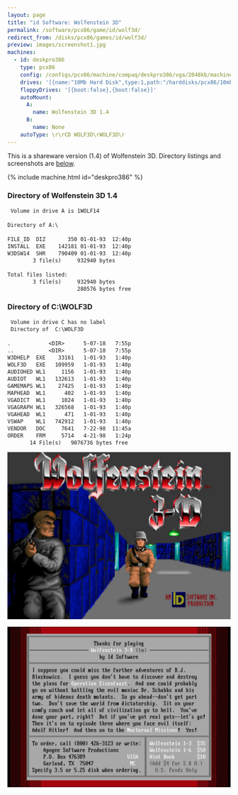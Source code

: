 ```yaml
---
layout: page
title: "id Software: Wolfenstein 3D"
permalink: /software/pcx86/game/id/wolf3d/
redirect_from: /disks/pcx86/games/id/wolf3d/
preview: images/screenshot1.jpg
machines:
  - id: deskpro386
    type: pcx86
    config: /configs/pcx86/machine/compaq/deskpro386/vga/2048kb/machine.xml
    drives: '[{name:"10Mb Hard Disk",type:1,path:"/harddisks/pcx86/10mb/COMPAQ331-WOLF3D.json"}]'
    floppyDrives: '[{boot:false},{boot:false}]'
    autoMount:
      A:
        name: Wolfenstein 3D 1.4
      B:
        name: None
    autoType: \r\rCD WOLF3D\rWOLF3D\r
---
```


This is a shareware version (1.4) of Wolfenstein 3D.  Directory listings and screenshots are
[below](#directory-of-wolfenstein-3d-14).

{% include machine.html id="deskpro386" %}

### Directory of Wolfenstein 3D 1.4

	 Volume in drive A is 1WOLF14    

	Directory of A:\

	FILE_ID  DIZ       350 01-01-93  12:40p
	INSTALL  EXE    142181 01-01-93  12:40p
	W3DSW14  SHR    790409 01-01-93  12:40p
	        3 file(s)     932940 bytes

	Total files listed:
	        3 file(s)     932940 bytes
	                      280576 bytes free

### Directory of C:\WOLF3D

     Volume in drive C has no label
     Directory of  C:\WOLF3D
    
    .            <DIR>      5-07-18   7:55p
    ..           <DIR>      5-07-18   7:55p
    W3DHELP  EXE    33161   1-01-93   1:40p
    WOLF3D   EXE   109959   1-01-93   1:40p
    AUDIOHED WL1     1156   1-01-93   1:40p
    AUDIOT   WL1   132613   1-01-93   1:40p
    GAMEMAPS WL1    27425   1-01-93   1:40p
    MAPHEAD  WL1      402   1-01-93   1:40p
    VGADICT  WL1     1024   1-01-93   1:40p
    VGAGRAPH WL1   326568   1-01-93   1:40p
    VGAHEAD  WL1      471   1-01-93   1:40p
    VSWAP    WL1   742912   1-01-93   1:40p
    VENDOR   DOC     7641   7-22-98  11:45a
    ORDER    FRM     5714   4-21-98   1:24p
           14 File(s)   9076736 bytes free
    
![Wolfenstein 3D 1.4 Intro Screenshot](images/screenshot1.jpg)
    
![Wolfenstein 3D 1.4 Closing Screenshot](images/screenshot2.jpg)
